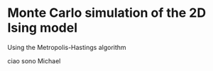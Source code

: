 # Monte Carlo simulation of the 2D Ising model

Using the Metropolis-Hastings algorithm

ciao sono Michael
